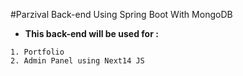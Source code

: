 #Parzival Back-end Using Spring Boot With MongoDB</br>
* __This back-end will be used for :__
```
1. Portfolio
2. Admin Panel using Next14 JS
```
